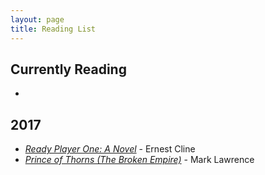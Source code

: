 ```yaml
---
layout: page
title: Reading List
---
```


## Currently Reading

* 

## 2017

<uL>
	<li>
		<a href="https://www.amazon.com/gp/product/0307887448/ref=as_li_tl?ie=UTF8&camp=1789&creative=9325&creativeASIN=0307887448&linkCode=as2&tag=spe0e-20&linkId=59f33b236946f88cca964372909e7e38" target="_blank"><em>Ready Player One: A Novel</em></a> - Ernest Cline
	</li>
	<li>
		<a target="_blank" href="https://www.amazon.com/gp/product/1937007685/ref=as_li_tl?ie=UTF8&camp=1789&creative=9325&creativeASIN=1937007685&linkCode=as2&tag=spe0e-20&linkId=f52c6396f47597881710d02a82b391b8"><em>Prince of Thorns  (The Broken Empire)</em></a> - Mark Lawrence<img src="//ir-na.amazon-adsystem.com/e/ir?t=spe0e-20&l=am2&o=1&a=1937007685" width="1" height="1" border="0" alt="" style="border:none !important; margin:0px !important;" />
	</li>
</uL>